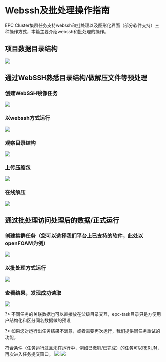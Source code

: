 # Webssh及批处理操作指南

EPC Cluster集群任务支持webssh和批处理以及图形化界面（部分软件支持）三种操作方式，本篇主要介绍webssh和批处理的操作。


## 项目数据目录结构

![](/images/webssh/datadirectory.png)

## 通过WebSSH熟悉目录结构/做解压文件等预处理
### 创建WebSSH镜像任务
![](/images/webssh/CATSSH.png)
### 以webssh方式运行
![](/images/webssh/DOSSH.png)
### 观察目录结构
![](/images/webssh/TREE.png)
### 上传压缩包
![](/images/webssh/UPLOAD.png)
### 在线解压
![](/images/webssh/TAR.png)


## 通过批处理访问处理后的数据/正式运行
### 创建集群任务（您可以选择我们平台上已支持的软件，此处以openFOAM为例）
![](/images/webssh/CATOF.png)
### 以批处理方式运行
![](/images/webssh/RUNOF.png)
### 查看结果，发现成功读取
![](/images/webssh/RET.png)

?> 不同任务的关联数据也可以直接放在父级目录交互，epc-task目录只是方便用户结构化和区分同名数据做的预设

?> 如果您对运行出任务结果不满意，或者需要再次运行，我们提供同任务重试的功能。

符合条件（任务运行过且未在运行中，例如已撤销/已完成）的任务可以RERUN，再次进入任务提交窗口。
![](/images/webssh/RERUN.png)
![](/images/webssh/RUNOF.png)
